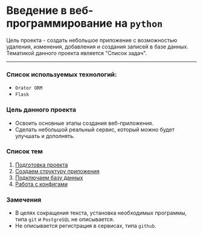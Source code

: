 # Введение в веб-программирование на `python`

Цель проекта - создать небольшое приложение с возможностью удаления, изменения, добавления и создания записей в базе данных.
Тематикой данного проекта является "Список задач".
<hr>

### Список используемых технологий:
* `Orator ORM`
* `Flask`

### Цель данного проекта
* Освоить основные этапы создания веб-приложения.
* Сделать небольшой реальный сервис, который можно будет улучшать и дополнять.

### Список тем
1. [Подготовка проекта](doc/preparing.md)
2. [Создаем структуру приложения](doc/structure.md)
3. [Подключаем базу данных](doc/database.md)
4. [Работа с конфигами](doc/config.md)

### Замечения
* В целях сокращения текста, установка необходимых программы, типа `git` и `PostgreSQL` не описывается.
* Не описывается регистрация в сервисах, типа `github`.
